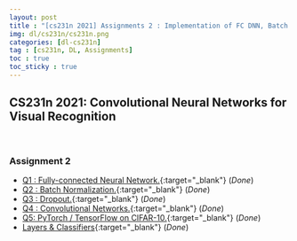 ```yaml
---
layout: post
title : "[cs231n 2021] Assignments 2 : Implementation of FC DNN, Batch Normalization, Dropout, Covolutional Networks"
img: dl/cs231n/cs231n.png
categories: [dl-cs231n]  
tag : [cs231n, DL, Assignments]
toc : true
toc_sticky : true
---
```


## CS231n 2021: Convolutional Neural Networks for Visual Recognition
<br/>

###  Assignment 2 

- [Q1 : Fully-connected Neural Network.](https://github.com/SuminizZ/cs231n_Assignments/blob/main/assignment2/FullyConnectedNets.ipynb){:target="_blank"} (_Done_)
- [Q2 : Batch Normalization.](https://github.com/SuminizZ/cs231n_Assignments/blob/main/assignment2/BatchNormalization.ipynb){:target="_blank"} (_Done_)
- [Q3 : Dropout.](https://github.com/SuminizZ/cs231n_Assignments/blob/main/assignment2/Dropout.ipynb){:target="_blank"} (_Done_)
- [Q4 : Convolutional Networks.](https://github.com/SuminizZ/cs231n_Assignments/blob/main/assignment2/ConvolutionalNetworks.ipynb){:target="_blank"} (_Done_)
- [Q5: PyTorch / TensorFlow on CIFAR-10.](https://github.com/SuminizZ/cs231n_Assignments/blob/main/assignment2/PyTorch.ipynb){:target="_blank"} (_Done_)
- [Layers & Classifiers](https://github.com/SuminizZ/cs231n_Assignments/tree/main/assignment2/cs231n){:target="_blank"} (_Done_)
